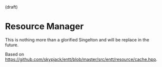 (draft)
# Resource Manager

This is nothing more than a glorified Singelton and will be replace in the future.

Based on https://github.com/skypjack/entt/blob/master/src/entt/resource/cache.hpp.

